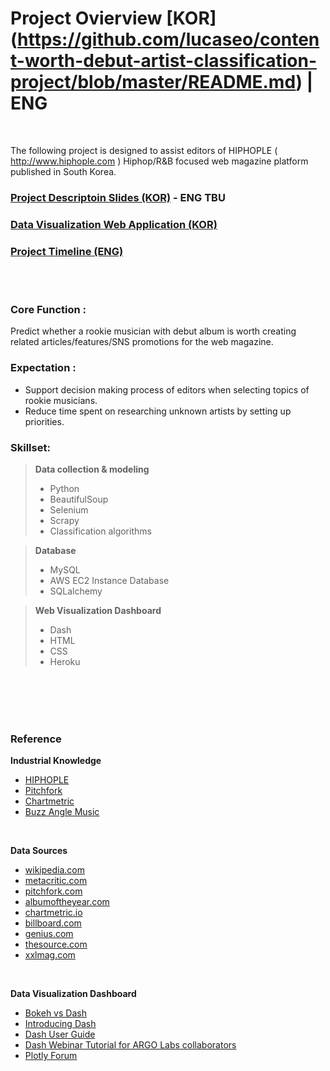 # Project Ovierview [KOR] (https://github.com/lucaseo/content-worth-debut-artist-classification-project/blob/master/README.md) | ENG

<br>

The following project is designed to assist editors of HIPHOPLE ( http://www.hiphople.com ) Hiphop/R&B focused web magazine platform published in South Korea.

### [Project Descriptoin Slides (KOR)](https://www.slideshare.net/secret/1dxnLsgdtsSspj) - ENG TBU

### [Data Visualization Web Application (KOR)](http://le-rookie-clf.herokuapp.com)

### [Project Timeline (ENG)](https://github.com/lucaseo/debut-artist-go-or-no-go/blob/master/project_timeline.md)

<br>
<br>

### Core Function :
Predict whether a rookie musician with debut album is worth creating related articles/features/SNS promotions for the web magazine.

### Expectation :
- Support decision making process of editors when selecting topics of rookie musicians. 
- Reduce time spent on researching unknown artists by setting up priorities.

### Skillset:
>**Data collection & modeling**  
>- Python  
>- BeautifulSoup  
>- Selenium  
>- Scrapy  
>- Classification algorithms  

>**Database**  
>- MySQL  
>- AWS EC2 Instance Database  
>- SQLalchemy  

>**Web Visualization Dashboard**  
>- Dash  
>- HTML  
>- CSS  
>- Heroku  

<br>
<br>
<br>
<br>

### Reference

**Industrial Knowledge**

- [HIPHOPLE](hiphople.com)
- [Pitchfork](pitchfork.com)
- [Chartmetric](chartmetric.io)
- [Buzz Angle Music](buzzanglemusic.com)

<br>

**Data Sources**

- [wikipedia.com](wikipedia.com)
- [metacritic.com](metacritic.com)
- [pitchfork.com](pitchfork.com)
- [albumoftheyear.com](albumoftheyear.com)
- [chartmetric.io](chartmetric.io)
- [billboard.com](billboard.com)
- [genius.com](genius.com)
- [thesource.com](thesource.com)
- [xxlmag.com](xxlmag.com)

<br>

**Data Visualization Dashboard**

- [Bokeh vs Dash](https://blog.sicara.com/bokeh-dash-best-dashboard-framework-python-shiny-alternative-c5b576375f7f)
- [Introducing Dash](https://medium.com/@plotlygraphs/introducing-dash-5ecf7191b503)
- [Dash User Guide](https://dash.plot.ly)
- [Dash Webinar Tutorial for ARGO Labs collaborators](https://www.youtube.com/watch?v=yfWJXkySfe0)
- [Plotly Forum](https://community.plot.ly)